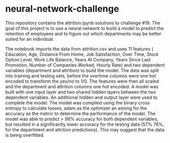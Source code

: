 # neural-network-challenge
This repository contains the attrition.ipynb solutions to challenge #19.
The goal of this project is to use a neural network to build a model to predict the retention of employees and to figure out which departments may be better suited for an individual. 

The notebook imports the data from attrition.csv and uses 11 features ( Education, Age, Distance From Home, Job Satisfaction, Over Time, Stock Option Level, Work Life Balance, Years At Company, Years Since Last Promotion, Number of Companies Worked, Hourly Rate) and two dependent variables (department and attrition) to build the model. The data was split into training and testing sets, before the overtime columns were one hot encoded to transform the yes/no to 1/0.  The features were then all scaled and the department and attrition columns one hot encoded. A model was built with one input layer and two shared hidden layers between the two dependent variables.  An additional hidden and output layer were used to complete the model. The model was compiled using the binary cross entropy to calculate losses, adam as the optimizer an aiming for the accuracy as the metric to determine the performance of the model. The model was able to predict > 98% accuracy for both dependent variables, but resulted in a significantly lower accuracy for the testing data (57% 76%, for the department and attrition predictions). This may suggest that the data is being overfitted.
